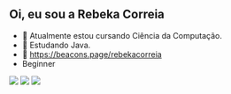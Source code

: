 ## Oi, eu sou a Rebeka Correia

- 🔭 Atualmente estou cursando Ciência da Computação.
- 🌱 Estudando Java.
- 🔗 https://beacons.page/rebekacorreia
- Beginner 

<div>
  <a href="https://www.instagram.com/rbk.corr/" target="_blank"><img src="https://img.shields.io/badge/-Instagram-%23E4405F?style=for-the-badge&logo=instagram&logoColor=white" target="_blank"></a>
 	<a href="https://www.twitch.tv/lacangaceira" target="_blank"><img src="https://img.shields.io/badge/Twitch-9146FF?style=for-the-badge&logo=twitch&logoColor=white" target="_blank"></a>
  <a href="https://www.linkedin.com/in/rebeka-correia/" target="_blank"><img src="https://img.shields.io/badge/-LinkedIn-%230077B5?style=for-the-badge&logo=linkedin&logoColor=white" target="_blank"></a> 
</div>
